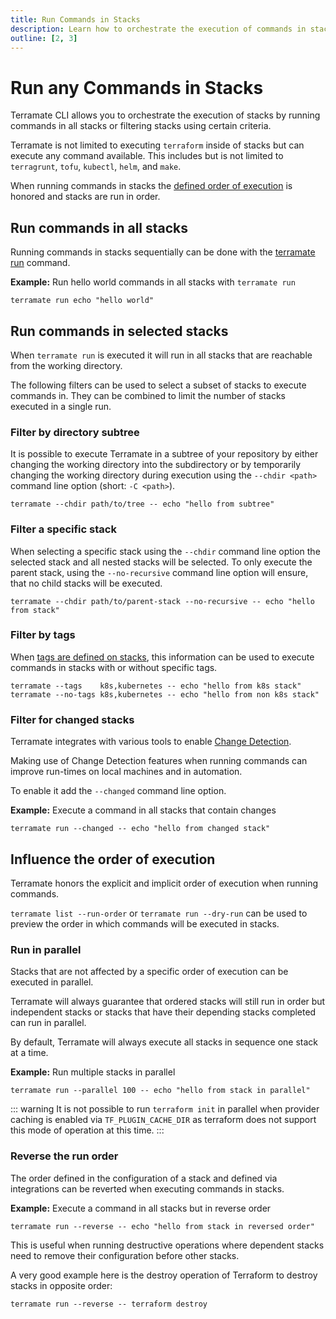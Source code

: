 ```yaml
---
title: Run Commands in Stacks
description: Learn how to orchestrate the execution of commands in stacks with the terramate run command.
outline: [2, 3]
---
```


# Run any Commands in Stacks

Terramate CLI allows you to orchestrate the execution of stacks by running
commands in all stacks or filtering stacks using certain criteria.

Terramate is not limited to executing `terraform` inside of stacks but can execute any command available. This includes but is not limited to `terragrunt`, `tofu`, `kubectl`, `helm`, and `make`.

When running commands in stacks the [defined order of execution](../stacks/configuration#explicit-order-of-execution) is honored and stacks are run in order.

## Run commands in all stacks

Running commands in stacks sequentially can be done with the
[terramate run](../cmdline/run.md) command.

**Example:** Run hello world commands in all stacks with `terramate run`

```hcl
terramate run echo "hello world"
```

## Run commands in selected stacks

When `terramate run` is executed it will run in all stacks that are reachable from the working directory.

The following filters can be used to select a subset of stacks to execute commands in. They can be combined to limit the number of stacks executed in a single run.

### Filter by directory subtree

It is possible to execute Terramate in a subtree of your repository by either changing the working directory into the subdirectory or by temporarily changing the working directory during execution using the `--chdir <path>` command line option (short: `-C <path>`).

```hcl
terramate --chdir path/to/tree -- echo "hello from subtree"
```

### Filter a specific stack

When selecting a specific stack using the `--chdir` command line option the selected stack and all nested stacks will be selected. To only execute the parent stack, using the `--no-recursive` command line option will ensure, that no child stacks will be executed.

```hcl
terramate --chdir path/to/parent-stack --no-recursive -- echo "hello from stack"
```

### Filter by tags

When [tags are defined on stacks](../stacks/configuration#tags), this information can be used to execute commands in stacks with or without specific tags.

```hcl
terramate --tags    k8s,kubernetes -- echo "hello from k8s stack"
terramate --no-tags k8s,kubernetes -- echo "hello from non k8s stack"
```

### Filter for changed stacks

Terramate integrates with various tools to enable [Change Detection](../change-detection/index.md).

Making use of Change Detection features when running commands can improve run-times on local machines and in automation.

To enable it add the `--changed` command line option.

**Example:** Execute a command in all stacks that contain changes

```hcl
terramate run --changed -- echo "hello from changed stack"
```

## Influence the order of execution

Terramate honors the explicit and implicit order of execution when running commands.

`terramate list --run-order` or `terramate run --dry-run` can be used to preview the order in which commands will be executed in stacks.

### Run in parallel

Stacks that are not affected by a specific order of execution can be executed in parallel.

Terramate will always guarantee that ordered stacks will still run in order but independent stacks or stacks that have their depending stacks completed can run in parallel.

By default, Terramate will always execute all stacks in sequence one stack at a time.

**Example:** Run multiple stacks in parallel

```hcl
terramate run --parallel 100 -- echo "hello from stack in parallel"
```

::: warning
It is not possible to run `terraform init` in parallel when provider caching is enabled via `TF_PLUGIN_CACHE_DIR` as terraform does not support this mode of operation at this time.
:::

### Reverse the run order

The order defined in the configuration of a stack and defined via integrations can be reverted when executing commands in stacks.

**Example:** Execute a command in all stacks but in reverse order

```hcl
terramate run --reverse -- echo "hello from stack in reversed order"
```

This is useful when running destructive operations where dependent stacks need to remove their configuration before other stacks.

A very good example here is the destroy operation of Terraform to destroy stacks in opposite order:

```hcl
terramate run --reverse -- terraform destroy
```
